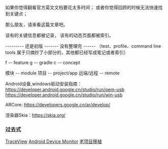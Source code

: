 如果你觉得翻看官方英文文档要花太多时间；
或者你觉得回顾的时候无法快速找到关键点；

那么朋友，请来看这篇文章吧。

该有的关键信息都被记录，
该有的动态页面都被索引。

--------- 还是初版 ------- 没有整理完 ------
（test、profile、command line tools 属于只摘抄了小部分的，其他都已经写成笔记或者索引）

f -- feature
g -- gradle
c -- concept

模块 -- module
项目 -- project/app
远端/远程 -- remote





Android设备,windows驱动安装指南：
https://developer.android.google.cn/studio/run/oem-usb
https://developer.android.google.cn/studio/run/win-usb

ARCore: https://developers.google.cn/ar/develop/

渲染器Skia：https://skia.org/

### 过去式

[TraceView](https://developer.android.google.cn/studio/profile/traceview)
[Android Device Monitor](https://developer.android.google.cn/studio/profile/monitor)
[老项目移植](https://developer.android.google.cn/studio/intro/migrate)